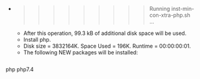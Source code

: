 * >>>>>>>>> Running inst-min-con-xtra-php.sh ...
  * After this operation, 99.3 kB of additional disk space will be used.
  * Install php.
  * Disk size = 3832164K. Space Used = 196K. Runtime = 00:00:00:01.
  * The following NEW packages will be installed:
  ```bash
php php7.4
  ```
